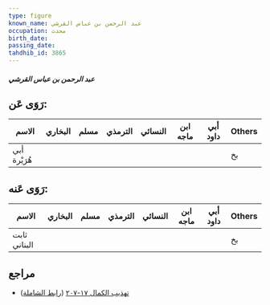 ```yaml
---
type: figure
known_name: عبد الرحمن بن عباس القرشي
occupation: محدث
birth_date:
passing_date:
tahdhib_id: 3865
---
```

##### عبد الرحمن بن عباس القرشي

## رَوَى عَن:
| الاسم        | البخاري | مسلم | الترمذي | النسائي | ابن ماجه | أبي داود | Others |
| ------------ | ------- | ---- | ------- | ------- | -------- | -------- | ------ |
| أبي هُرَيْرة |         |      |         |         |          |          | بخ     |
## رَوَى عَنه:
| الاسم        | البخاري | مسلم | الترمذي | النسائي | ابن ماجه | أبي داود | Others |
| ------------ | ------- | ---- | ------- | ------- | -------- | -------- | ------ |
| ثابت البناني |         |      |         |         |          |          | بخ     |
## مراجع
- [تهذيب الكمال ١٧-٢٠٧](obsidian://open?vault=Tahdhib-al-Kamal&file=Figures/٣٨٦٥-عبد%20الرحمن%20بن%20عباس%20القرشي) ([رابط الشاملة](https://shamela.ws/book/3722/8757))